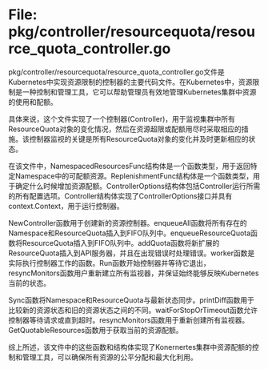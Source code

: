 # File: pkg/controller/resourcequota/resource_quota_controller.go

pkg/controller/resourcequota/resource_quota_controller.go文件是Kubernetes中实现资源限制的控制器的主要代码文件。在Kubernetes中，资源限制是一种控制和管理工具，它可以帮助管理员有效地管理Kubernetes集群中资源的使用和配额。

具体来说，这个文件实现了一个控制器(Controller)，用于监视集群中所有ResourceQuota对象的变化情况，然后在资源超限或配额用尽时采取相应的措施。该控制器监视的关键是所有ResourceQuota对象的变化并及时更新相应的状态。

在该文件中，NamespacedResourcesFunc结构体是一个函数类型，用于返回特定Namespace中的可配额资源。ReplenishmentFunc结构体是一个函数类型，用于确定什么时候增加资源配额。ControllerOptions结构体包括Controller运行所需的所有配置选项。Controller结构体实现了ControllerOptions接口并具有context.Context，用于运行控制器。

NewController函数用于创建新的资源控制器。enqueueAll函数将所有存在的Namespace和ResourceQuota插入到FIFO队列中。enqueueResourceQuota函数将ResourceQuota插入到FIFO队列中。addQuota函数将新扩展的ResourceQuota插入到API服务器，并且在出现错误时处理错误。worker函数是实际执行控制器工作的函数。Run函数开始控制器并等待它退出，resyncMonitors函数用户重新建立所有监视器，并保证始终能够反映Kubernetes当前的状态。

Sync函数将Namespace和ResourceQuota与最新状态同步。printDiff函数用于比较新的资源状态和旧的资源状态之间的不同。waitForStopOrTimeout函数允许控制器等待请求或直到超时。resyncMonitors函数用于重新创建所有监视器。GetQuotableResources函数用于获取当前的资源配额。

综上所述，该文件中的这些函数和结构体实现了Konernertes集群中资源配额的控制和管理工具，可以确保所有资源的公平分配和最大化利用。

